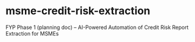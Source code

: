 # msme-credit-risk-extraction
FYP Phase 1 (planning doc) – AI-Powered Automation of Credit Risk Report Extraction for MSMEs
